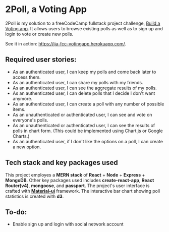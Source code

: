 # 2Poll, a Voting App

2Poll is my solution to a freeCodeCamp fullstack project challenge, [Build a Voting app](https://www.freecodecamp.org/challenges/build-a-voting-app). It allows users to browse existing polls as well as to sign up and login to vote or create new polls.

See it in action: https://jia-fcc-votingapp.herokuapp.com/.

## Required user stories:
* As an authenticated user, I can keep my polls and come back later to access them.
* As an authenticated user, I can share my polls with my friends.
* As an authenticated user, I can see the aggregate results of my polls.
* As an authenticated user, I can delete polls that I decide I don't want anymore.
* As an authenticated user, I can create a poll with any number of possible items.
* As an unauthenticated or authenticated user, I can see and vote on everyone's polls.
* As an unauthenticated or authenticated user, I can see the results of polls in chart form. (This could be implemented using Chart.js or Google Charts.)
* As an authenticated user, if I don't like the options on a poll, I can create a new option.

## Tech stack and key packages used
This project employes a **MERN stack** of **React** + **Node** + **Express** + **MongoDB**. Other key packages used includes **create-react-app**, **React Router(v4)**, **mongoose**, and **passport**. The project's user interface is crafted with [**Material-ui**](http://www.material-ui.com/#/) framework. The interactive bar chart showing poll statistics is created with **d3**.

## To-do:
* Enable sign up and login with social network account
 